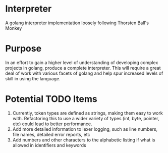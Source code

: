 # Interpreter
A golang interpreter implementation loosely following Thorsten Ball's Monkey

# Purpose
In an effort to gain a higher level of understanding of developing complex projects in golang, produce a complete interpreter.  This
will require a great deal of work with various facets of golang and help spur increased levels of skill in using the language.

# Potential TODO Items
1.  Currently, token types are defined as strings, making them easy to work with.  Refactoring this to use a wider variety of types
(int, byte, pointer, etc) could lead to better performance.
2.  Add more detailed information to lexer logging, such as line numbers, file names, detailed error reports, etc
3.  Add numbers and other characters to the alphabetic listing if what is allowed in identifiers and keywords
